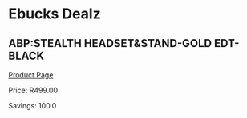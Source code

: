 
# Ebucks Dealz
## ABP:STEALTH HEADSET&STAND-GOLD EDT-BLACK
[Product Page](https://www.ebucks.com/web/shop/productSelected.do?prodId=1049694050&catId=714971432)

Price: R499.00

Savings: 100.0


	